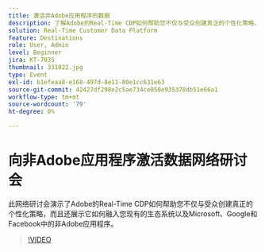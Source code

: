 ```yaml
---
title: 激活非Adobe应用程序的数据
description: 了解Adobe的Real-Time CDP如何帮助您不仅与受众创建真正的个性化策略，而且还了解它如何融入您现有的生态系统以及Microsoft、Google和Facebook中的非Adobe应用程序。
solution: Real-Time Customer Data Platform
feature: Destinations
role: User, Admin
level: Beginner
jira: KT-7035
thumbnail: 331022.jpg
type: Event
exl-id: b1efeaa8-e168-497d-8e11-80e1cc631e63
source-git-commit: 42427df298e2c5ae734ce050e935378db51e66a1
workflow-type: tm+mt
source-wordcount: '79'
ht-degree: 0%

---
```


# 向非Adobe应用程序激活数据网络研讨会

此网络研讨会演示了Adobe的Real-Time CDP如何帮助您不仅与受众创建真正的个性化策略，而且还展示它如何融入您现有的生态系统以及Microsoft、Google和Facebook中的非Adobe应用程序。

>[!VIDEO](https://video.tv.adobe.com/v/331022/?quality=12&learn=on)


